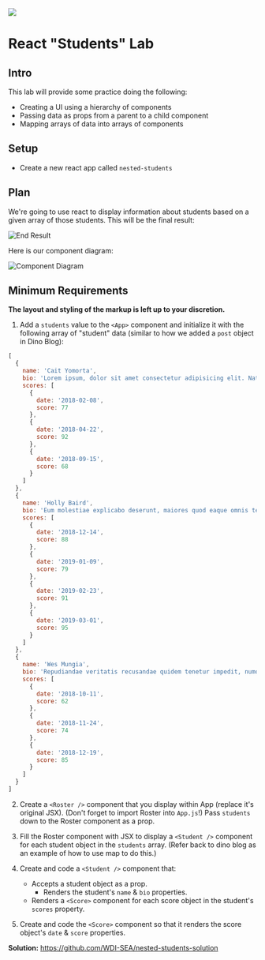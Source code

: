 <img src="https://i.imgur.com/KBwhRtk.png">

# React "Students" Lab

## Intro

This lab will provide some practice doing the following:

- Creating a UI using a hierarchy of components
- Passing data as props from a parent to a child component
- Mapping arrays of data into arrays of components

## Setup

- Create a new react app called `nested-students`

## Plan
We're going to use react to display information about students based on a given array of those students. This will be the final result:

![End Result](https://res.cloudinary.com/doc2wnnmb/image/upload/v1638206056/Screen_Shot_2021-11-29_at_9.10.35_AM_a2z6bc.png)

Here is our component diagram:

![Component Diagram](https://res.cloudinary.com/doc2wnnmb/image/upload/v1638206204/Screen_Shot_2021-11-29_at_9.08.12_AM_hv12qu.png)

## Minimum Requirements

**The layout and styling of the markup is left up to your discretion.**

1. Add a `students` value to the `<App>` component and initialize it with the following array of "student" data (similar to how we added a `post` object in Dino Blog):

```js
[
  {
    name: 'Cait Yomorta',
    bio: 'Lorem ipsum, dolor sit amet consectetur adipisicing elit. Natus placeat nostrum explicabo? Voluptatibus expedita saepe officia optio, commodi totam ratione laudantium ipsum porro molestias, quasi nulla minus vitae laboriosam corrupti Delectus inventore explicabo est odit incidunt rem a recusandae eum pariatur. Aperiam doloremque blanditiis harum voluptate animi fugit beatae asperiores quo, dignissimos sed illum veniam eum accusantium nulla quod voluptatum',
    scores: [
      {
        date: '2018-02-08',
        score: 77
      },
      {
        date: '2018-04-22',
        score: 92
      },
      {
        date: '2018-09-15',
        score: 68
      }
    ]
  },
  {
    name: 'Holly Baird',
    bio: 'Eum molestiae explicabo deserunt, maiores quod eaque omnis tenetur vero ducimus, magnam autem! Quia facere quaerat eum repudiandae dolorum eligendi iure quae. Eos id possimus accusantium, earum animi modi hic.',
    scores: [
      {
        date: '2018-12-14',
        score: 88
      },
      {
        date: '2019-01-09',
        score: 79
      },
      {
        date: '2019-02-23',
        score: 91
      },
      {
        date: '2019-03-01',
        score: 95
      }
    ]
  },
  {
    name: 'Wes Mungia',
    bio: 'Repudiandae veritatis recusandae quidem tenetur impedit, numquam incidunt enim, adipisci id cupiditate asperiores nam perferendis. Facere odit laborum ipsum autem repellendus natus eius doloremque ullam perferendis. Enim repellendus ut veniam?',
    scores: [
      {
        date: '2018-10-11',
        score: 62
      },
      {
        date: '2018-11-24',
        score: 74
      },
      {
        date: '2018-12-19',
        score: 85
      }
    ]
  }
]
```

2. Create a `<Roster />` component that you display within App (replace it's original JSX). (Don't forget to import Roster into `App.js`!) Pass `students` down to the Roster component as a prop.

3. Fill the Roster component with JSX to display a `<Student />` component for each student object in the `students` array. (Refer back to dino blog as an example of how to use map to do this.)

3. Create and code a `<Student />` component that:

	- Accepts a student object as a prop.
    	- Renders the student's `name` & `bio` properties.
	- Renders a `<Score>` component for each score object in the student's `scores` property.

4. Create and code the `<Score>` component so that it renders the score object's `date` & `score` properties.

**Solution:** https://github.com/WDI-SEA/nested-students-solution



